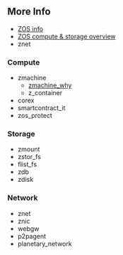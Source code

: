 ## More Info

- [ZOS info](zos)
- [ZOS compute & storage overview](zos_compute_storage)
- znet

### Compute

- zmachine
  - [zmachine_why](zmachine_why)
  - z_container
- corex
- smartcontract_it
- zos_protect

### Storage

- zmount
- zstor_fs
- flist_fs
- zdb
- zdisk

### Network

- znet
- znic
- webgw
- p2pagent
- planetary_network

